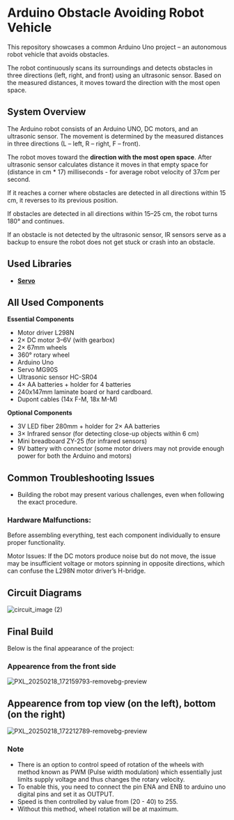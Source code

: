 # **Arduino Obstacle Avoiding Robot Vehicle**

This repository showcases a common Arduino Uno project – an autonomous robot vehicle that avoids obstacles.

The robot continuously scans its surroundings and detects obstacles in three directions (left, right, and front) using an ultrasonic sensor. Based on the measured distances, it moves toward the direction with the most open space.

## **System Overview**
The Arduino robot consists of an Arduino UNO, DC motors, and an ultrasonic sensor. The movement is determined by the measured distances in three directions (L – left, R – right, F – front).

The robot moves toward the **direction with the most open space**.
After ultrasonic sensor calculates distance it moves in that empty space for (distance in cm * 17) milliseconds - for average robot velocity of 37cm per second.

If it reaches a corner where obstacles are detected in all directions within 15 cm, it reverses to its previous position.

If obstacles are detected in all directions within 15–25 cm, the robot turns 180° and continues.

If an obstacle is not detected by the ultrasonic sensor, IR sensors serve as a backup to ensure the robot does not get stuck or crash into an obstacle.

## **Used Libraries** 
- **[Servo](https://docs.arduino.cc/libraries/servo/)**

## **All Used Components**
**Essential Components**
- Motor driver L298N
- 2× DC motor 3–6V (with gearbox)
- 2× 67mm wheels
- 360° rotary wheel
- Arduino Uno
- Servo MG90S
- Ultrasonic sensor HC-SR04
- 4× AA batteries + holder for 4 batteries
- 240x147mm laminate board or hard cardboard.
- Dupont cables (14x F-M, 18x M-M)

**Optional Components**

- 3V LED fiber 280mm + holder for 2× AA batteries
- 3× Infrared sensor (for detecting close-up objects within 6 cm)
- Mini breadboard ZY-25 (for infrared sensors)
- 9V battery with connector (some motor drivers may not provide enough power for both the Arduino and motors)

## **Common Troubleshooting Issues**

- Building the robot may present various challenges, even when following the exact procedure.

### **Hardware Malfunctions:** 

Before assembling everything, test each component individually to ensure proper functionality.

Motor Issues: If the DC motors produce noise but do not move, the issue may be insufficient voltage or motors spinning in opposite directions, which can confuse the L298N motor driver’s H-bridge.

## **Circuit Diagrams**

![circuit_image (2)](https://github.com/user-attachments/assets/ceca9151-d7a9-4645-8f2b-cc17dfc58804)

## **Final Build**

Below is the final appearance of the project:
### Appearence from the front side

![PXL_20250218_172159793-removebg-preview](https://github.com/user-attachments/assets/fd0173e3-41d3-4e35-b6c4-e16ea9689873)

## Appearence from top view (on the left), bottom (on the right)

![PXL_20250218_172212789-removebg-preview](https://github.com/user-attachments/assets/71c9aac4-5a73-425d-9a66-107cdc4d1305)


### **Note**

- There is an option to control speed of rotation of the wheels with method known as PWM (Pulse width modulation) which essentially just limits supply voltage and thus changes the rotary velocity.
- To enable this, you need to connect the pin ENA and ENB to arduino uno digital pins and set it as OUTPUT.
- Speed is then controlled by value from (20 - 40) to 255.
- Without this method, wheel rotation will be at maximum. 
